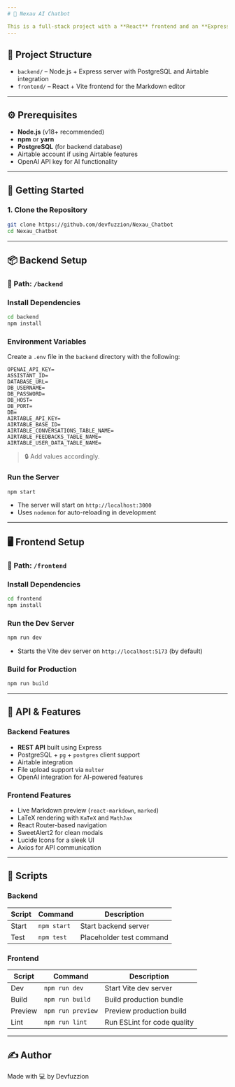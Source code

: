 ```yaml
---
# 🧠 Nexau AI Chatbot

This is a full-stack project with a **React** frontend and an **Express.js** + **PostgreSQL** backend. The application supports Markdown editing, LaTeX math rendering, and AI integration via OpenAI.
---
```


## 📁 Project Structure

- `backend/` – Node.js + Express server with PostgreSQL and Airtable integration
- `frontend/` – React + Vite frontend for the Markdown editor

---

## ⚙️ Prerequisites

- **Node.js** (v18+ recommended)
- **npm** or **yarn**
- **PostgreSQL** (for backend database)
- Airtable account if using Airtable features
- OpenAI API key for AI functionality

---

## 🚀 Getting Started

### 1. Clone the Repository

```bash
git clone https://github.com/devfuzzion/Nexau_Chatbot
cd Nexau_Chatbot
```

---

## 📦 Backend Setup

### 📁 Path: `/backend`

### Install Dependencies

```bash
cd backend
npm install
```

### Environment Variables

Create a `.env` file in the `backend` directory with the following:

```env
OPENAI_API_KEY=
ASSISTANT_ID=
DATABASE_URL=
DB_USERNAME=
DB_PASSWORD=
DB_HOST=
DB_PORT=
DB=
AIRTABLE_API_KEY=
AIRTABLE_BASE_ID=
AIRTABLE_CONVERSATIONS_TABLE_NAME=
AIRTABLE_FEEDBACKS_TABLE_NAME=
AIRTABLE_USER_DATA_TABLE_NAME=
```

> 🔒 Add values accordingly.

### Run the Server

```bash
npm start
```

- The server will start on `http://localhost:3000`
- Uses `nodemon` for auto-reloading in development

---

## 🖥️ Frontend Setup

### 📁 Path: `/frontend`

### Install Dependencies

```bash
cd frontend
npm install
```

### Run the Dev Server

```bash
npm run dev
```

- Starts the Vite dev server on `http://localhost:5173` (by default)

### Build for Production

```bash
npm run build
```

---

## 🔗 API & Features

### Backend Features

- **REST API** built using Express
- PostgreSQL + `pg` + `postgres` client support
- Airtable integration
- File upload support via `multer`
- OpenAI integration for AI-powered features

### Frontend Features

- Live Markdown preview (`react-markdown`, `marked`)
- LaTeX rendering with `KaTeX` and `MathJax`
- React Router-based navigation
- SweetAlert2 for clean modals
- Lucide Icons for a sleek UI
- Axios for API communication

---

## 🧪 Scripts

### Backend

| Script | Command     | Description              |
| ------ | ----------- | ------------------------ |
| Start  | `npm start` | Start backend server     |
| Test   | `npm test`  | Placeholder test command |

### Frontend

| Script  | Command           | Description                 |
| ------- | ----------------- | --------------------------- |
| Dev     | `npm run dev`     | Start Vite dev server       |
| Build   | `npm run build`   | Build production bundle     |
| Preview | `npm run preview` | Preview production build    |
| Lint    | `npm run lint`    | Run ESLint for code quality |

---

## ✍️ Author

Made with 💻 by Devfuzzion
